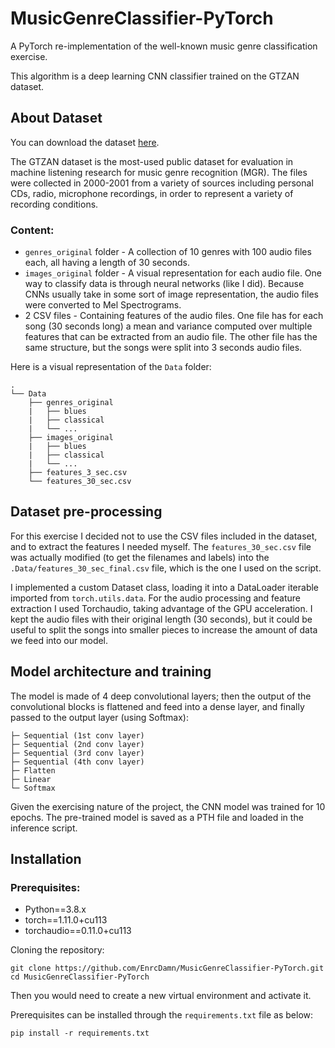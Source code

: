 # MusicGenreClassifier-PyTorch
A PyTorch re-implementation of the well-known music genre classification exercise.

This algorithm is a deep learning CNN classifier trained on the GTZAN dataset.

## About Dataset

You can download the dataset [here](https://www.kaggle.com/datasets/andradaolteanu/gtzan-dataset-music-genre-classification).

The GTZAN dataset is the most-used public dataset for evaluation in machine listening research for music genre recognition (MGR). The files were collected in 2000-2001 from a variety of sources including personal CDs, radio, microphone recordings, in order to represent a variety of recording conditions.

### Content:

* `genres_original` folder - A collection of 10 genres with 100 audio files each, all having a length of 30 seconds.
* `images_original` folder - A visual representation for each audio file. One way to classify data is through neural networks (like I did). Because CNNs usually take in some sort of image representation, the audio files were converted to Mel Spectrograms.
* 2 CSV files - Containing features of the audio files. One file has for each song (30 seconds long) a mean and variance computed over multiple features that can be extracted from an audio file. The other file has the same structure, but the songs were split into 3 seconds audio files.

Here is a visual representation of the `Data` folder:
```
.
└── Data
    ├── genres_original
    |   ├── blues
    |   ├── classical
    |   └── ...
    ├── images_original
    |   ├── blues
    |   ├── classical
    |   └── ...
    ├── features_3_sec.csv
    └── features_30_sec.csv
```

## Dataset pre-processing
For this exercise I decided not to use the CSV files included in the dataset, and to extract the features I needed myself.
 The `features_30_sec.csv` file was actually modified (to get the filenames and labels) into the `.Data/features_30_sec_final.csv` file, which is the one I used on the script.

I implemented a custom Dataset class, loading it into a DataLoader iterable imported from `torch.utils.data`.
For the audio processing and feature extraction I used Torchaudio, taking advantage of the GPU acceleration. I kept the audio files with their original length (30 seconds), but it could be useful to split the songs into smaller pieces to increase the amount of data we feed into our model.

## Model architecture and training
The model is made of 4 deep convolutional layers; then the output of the convolutional blocks is flattened and feed into a dense layer, and finally passed to the output layer (using Softmax):
```
├─ Sequential (1st conv layer)
├─ Sequential (2nd conv layer)
├─ Sequential (3rd conv layer)
├─ Sequential (4th conv layer)
├─ Flatten
├─ Linear
└─ Softmax
```

Given the exercising nature of the project, the CNN model was trained for 10 epochs.
The pre-trained model is saved as a PTH file and loaded in the inference script.

## Installation

### Prerequisites:
* Python==3.8.x
* torch==1.11.0+cu113
* torchaudio==0.11.0+cu113

Cloning the repository:
```
git clone https://github.com/EnrcDamn/MusicGenreClassifier-PyTorch.git
cd MusicGenreClassifier-PyTorch
```
Then you would need to create a new virtual environment and activate it.

Prerequisites can be installed through the `requirements.txt` file as below:

```
pip install -r requirements.txt
```
